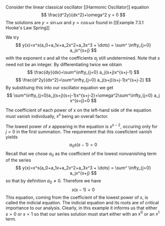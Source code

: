 Consider the linear classical oscillator [[Harmonic Oscillator]] equation 
$$
\frac{d^2y}{dx^2}+\omega^2 y = 0
$$
The solutions are $y=\sin\omega x$ and $y = \cos \omega x$ found in [[Example 7.3.1 Hooke's Law Spring]]

We try 
$$
y(x)=x^s(a_0+a_1x+a_2x^2+a_3x^3 + \dots) = \sum^ \infty_{j=0} a_jx^{s+j}
$$
with the exponent $s$ and all the coefficients $a_j$ still undetermined. Note that $s$ need not be an integer. By differentiating twice we obtain 
$$
\frac{dy}{dx}=\sum^\infty_{j=0} a_j(s+j)x^{s+j-1}
$$
$$
\frac{d^2y}{dx^2}=\sum^\infty_{j=0} a_j(s+j)(s+j-1)x^{s+j-2}
$$
By substituing this into our oscillator equation we get
$$
\sum^\infty_{j=0}a_j(s+j)(s+j-1)x^{s+j-2}+\omega^2\sum^\infty_{j=0} a_j x^{s+j}=0
$$

The coefficient of each power of x on the left-hand side of the equation must vanish individually, $x^s$ being an overall factor. 

The lowest power of $x$ appearing in the equation is $x^{s-2}$, occuring only for $j=0$ in the first summation. The requirement that ihis coeeficient vanish yields
$$
a_0s(s-1)=0
$$
Recall that we chose $a_0$ as the coefficient of the lowest nonvanishing term of the series 
$$
y(x)=x^s(a_0+a_1x+a_2x^2+a_3x^3 + \dots) = \sum^ \infty_{j=0} a_jx^{s+j}
$$
so that by definition $a_0 \neq 0$. Therefore we have
$$
s(s-1)=0
$$
This equation, coming from the coefficient of the lowest power of $x$, is called the indicial equation. The indicial equation and its roots are of critical importance to our analysis. Clearly, in this example  it informs us that either $s=0$ or $s=1$ so that our series solution must start either with an $x^0$ or an $x^1$ term.

